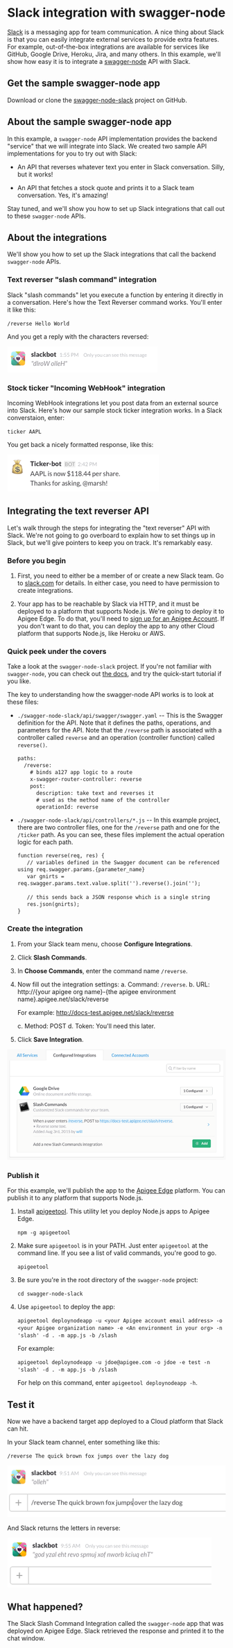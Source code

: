 # Slack integration with swagger-node

[Slack](https://slack.com/) is a messaging app for team communication. A nice thing about Slack is that you can easily integrate external services to provide extra features. For example, out-of-the-box integrations are available for services like GitHub, Google Drive, Heroku, Jira, and many others. In this example, we'll show how easy it is to integrate a [swagger-node](https://www.npmjs.com/package/swagger) API with Slack. 

## Get the sample swagger-node app 

Download or clone the [swagger-node-slack](https://github.com/apigee-127/swagger-node-slack) project on GitHub. 

## About the sample swagger-node app

In this example, a `swagger-node` API implementation provides the backend "service" that we will integrate into Slack. We created two sample API implementations for you to try out with Slack:

* An API that reverses whatever text you enter in Slack conversation. Silly, but it works!

* An API that fetches a stock quote and prints it to a Slack team conversation. Yes, it's amazing!

Stay tuned, and we'll show you how to set up Slack integrations that call out to these `swagger-node` APIs.


## About the integrations

We'll show you how to set up the Slack integrations that call the backend `swagger-node` APIs. 

### Text reverser "slash command" integration

Slack "slash commands" let you execute a function by entering it directly in a conversation. Here's how the Text Reverser command works. You'll enter it like this:

`/reverse Hello World`

And you get a reply with the characters reversed:

![alt text](./images/reverse.png)

### Stock ticker "Incoming WebHook" integration

Incoming WebHook integrations let you post data from an external source into Slack. Here's how our sample stock ticker integration works. In a Slack converstaion, enter:

`ticker AAPL`

You get back a nicely formatted response, like this:

![alt text](./images/stockbot.png)

## Integrating the text reverser API

Let's walk through the steps for integrating the "text reverser" API with Slack. We're not going to go overboard to explain how to set things up in Slack, but we'll give pointers to keep you on track. It's remarkably easy. 

### Before you begin

1. First, you need to either be a member of or create a new Slack team. Go to [slack.com](slack.com) for details. In either case, you need to have permission to create integrations.

2. Your app has to be reachable by Slack via HTTP, and it must be deployed to a platform that supports Node.js. We're going to deploy it to Apigee Edge. To do that, you'll need to [sign up for an Apigee Account](https://accounts.apigee.com/accounts/sign_up). If you don't want to do that, you can deploy the app to any other Cloud platform that supports Node.js, like Heroku or AWS.

### Quick peek under the covers

Take a look at the `swagger-node-slack` project. If you're not familiar with `swagger-node`, you can check out [the docs](https://github.com/swagger-api/swagger-node/blob/master/docs/introduction.md), and try the quick-start tutorial if you like.

The key to understanding how the swagger-node API works is to look at these files:

* `./swagger-node-slack/api/swagger/swagger.yaml` -- This is the Swagger definition for the API. Note that it defines the paths, operations, and parameters for the API. Note that the `/reverse` path is associated with a controller called `reverse` and an operation (controller function) called `reverse()`.

    ```
    paths:
      /reverse:
        # binds a127 app logic to a route
        x-swagger-router-controller: reverse
        post:
          description: take text and reverses it
          # used as the method name of the controller
          operationId: reverse
    ```

* `./swagger-node-slack/api/controllers/*.js` -- In this example project, there are two controller files, one for the `/reverse` path and one for the `/ticker` path. As you can see, these files implement the actual operation logic for each path. 

   ```
   function reverse(req, res) {
      // variables defined in the Swagger document can be referenced using req.swagger.params.{parameter_name}
      var gnirts = req.swagger.params.text.value.split('').reverse().join('');

      // this sends back a JSON response which is a single string
      res.json(gnirts);
   }
   ```


### Create the integration

1. From your Slack team menu, choose **Configure Integrations**.

2. Click **Slash Commands**. 

3. In **Choose Commands**, enter the command name `/reverse`. 

3. Now fill out the integration settings:
    a. Command:  `/reverse`. 
    b. URL: http://{your apigee org name}-{the apigee environment name}.apigee.net/slack/reverse
    
    For example: http://docs-test.apigee.net/slack/reverse

    c. Method: POST
    d. Token: You'll need this later.

4. Click **Save Integration**. 

![alt text](./images/reverse-done.png)

### Publish it

For this example, we'll publish the app to the [Apigee Edge](http://www.apigee.com) platform. You can publish it to any platform that supports Node.js. 

1. Install [apigeetool](https://www.npmjs.com/package/apigeetool). This utility let you deploy Node.js apps to Apigee Edge. 

    `npm -g apigeetool`

2. Make sure `apigeetool` is in your PATH. Just enter `apigeetool` at the command line. If you see a list of valid commands, you're good to go. 

    `apigeetool`

3. Be sure you're in the root directory of the `swagger-node` project:

    `cd swagger-node-slack`

4. Use `apigeetool` to deploy the app:

    `apigeetool deploynodeapp -u <your Apigee account email address> -o <your Apigee organization name> -e <An environment in your org> -n 'slash' -d . -m app.js -b /slash`

    For example:

    `apigeetool deploynodeapp -u jdoe@apigee.com -o jdoe -e test -n 'slash' -d . -m app.js -b /slash`

    For help on this command, enter `apigeetool deploynodeapp -h`.

## Test it

Now we have a backend target app deployed to a Cloud platform that Slack can hit. 

In your Slack team channel, enter something like this:

`/reverse The quick brown fox jumps over the lazy dog`

![alt text](./images/quickfox-1.png)

And Slack returns the letters in reverse:

![alt text](./images/quickfox-2.png)

## What happened?

The Slack Slash Command Integration called the `swagger-node` app that was deployed on Apigee Edge. Slack retrieved the response and printed it to the chat window. 









